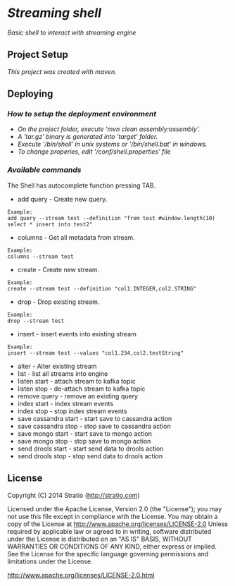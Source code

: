 # _Streaming shell_

_Basic shell to interact with streaming engine_

## Project Setup

_This project was created with maven._ 

## Deploying

### _How to setup the deployment environment_

- _On the project folder, execute 'mvn clean assembly:assembly'._
- _A 'tar.gz' binary is generated into 'target' folder._
- _Execute '/bin/shell' in unix systems or '/bin/shell.bat' in windows._
- _To change properies, edit '/conf/shell.properties' file_

### _Available commands_
The Shell has autocomplete function pressing TAB.

* add query - Create new query. 
```
Example:
add query --stream test --definition "from test #window.length(10) select * insert into test2"
```
* columns - Get all metadata from stream.
```
Example:
columns --stream test
```
* create - Create new stream.
```
Example:
create --stream test --definition "col1.INTEGER,col2.STRING"
```
* drop - Drop existing stream.
```
Example:
drop --stream test
```
* insert - insert events into existing stream
```
Example:
insert --stream test --values "col1.234,col2.testString"
```
* alter - Alter existing stream
* list - list all streams into engine
* listen start - attach stream to kafka topic
* listen stop - de-attach stream to kafka topic
* remove query - remove an existing query
* index start - index stream events
* index stop - stop index stream events
* save cassandra start - start save to cassandra action
* save cassandra stop - stop save to cassandra action
* save mongo start - start save to mongo action
* save mongo stop - stop save to mongo action
* send drools start - start send data to drools action
* send drools stop - stop send data to drools action

## License

Copyright (C) 2014 Stratio (http://stratio.com)

Licensed under the Apache License, Version 2.0 (the "License");
you may not use this file except in compliance with the License.
You may obtain a copy of the License at
        http://www.apache.org/licenses/LICENSE-2.0
Unless required by applicable law or agreed to in writing, software
distributed under the License is distributed on an "AS IS" BASIS,
WITHOUT WARRANTIES OR CONDITIONS OF ANY KIND, either express or implied.
See the License for the specific language governing permissions and
limitations under the License.

http://www.apache.org/licenses/LICENSE-2.0.html
